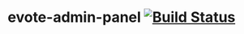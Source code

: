# evote-admin-panel [![Build Status](https://travis-ci.org/codingchili/course-feedback-panel.svg?branch=master)](https://travis-ci.org/codingchili/course-feedback-panel)
